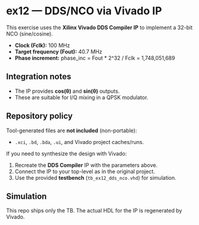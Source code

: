 # ex12 — DDS/NCO via Vivado IP

This exercise uses the **Xilinx Vivado DDS Compiler IP** to implement a 32-bit NCO (sine/cosine).
- **Clock (Fclk):** 100 MHz
- **Target frequency (Fout):** 40.7 MHz
- **Phase increment:** phase_inc = Fout * 2^32 / Fclk = 1,748,051,689

## Integration notes
- The IP provides **cos(θ)** and **sin(θ)** outputs.
- These are suitable for I/Q mixing in a QPSK modulator.

## Repository policy
Tool-generated files are **not included** (non-portable):
- `.xci`, `.bd`, `.bda`, `.ui`, and Vivado project caches/runs.

If you need to synthesize the design with Vivado:
1) Recreate the **DDS Compiler** IP with the parameters above.
2) Connect the IP to your top-level as in the original project.
3) Use the provided **testbench** (`tb_ex12_dds_nco.vhd`) for simulation.

## Simulation
This repo ships only the TB. The actual HDL for the IP is regenerated by Vivado.
